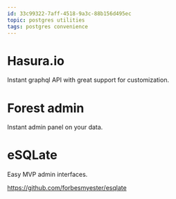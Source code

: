 ```yaml
---
id: 33c99322-7aff-4518-9a3c-88b156d495ec
topic: postgres utilities
tags: postgres convenience
---
```


# Hasura.io

Instant graphql API with great support for customization.

# Forest admin

Instant admin panel on your data.

# eSQLate

Easy MVP admin interfaces.

https://github.com/forbesmyester/esqlate